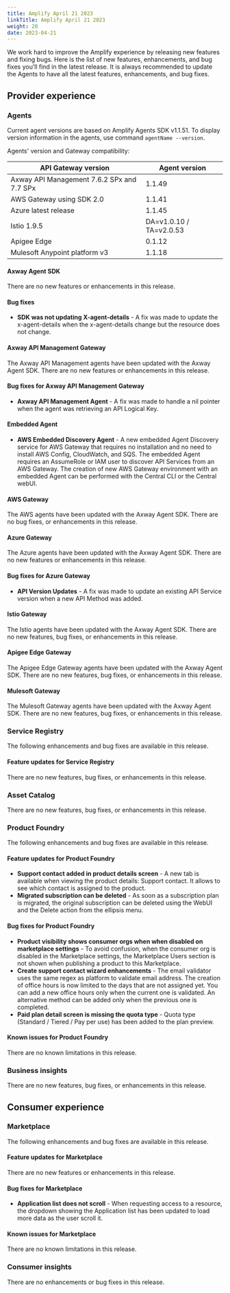 ```yaml
---
title: Amplify April 21 2023
linkTitle: Amplify April 21 2023
weight: 20
date: 2023-04-21
---
```

We work hard to improve the Amplify experience by releasing new features and fixing bugs. Here is the list of new features, enhancements, and bug fixes you’ll find in the latest release.  It is always recommended to update the Agents to have all the latest features, enhancements, and bug fixes.

## Provider experience

### Agents

Current agent versions are based on Amplify Agents SDK v1.1.51. To display version information in the agents, use command `agentName --version`.

Agents' version and Gateway compatibility:

| API Gateway version                        | Agent version           |
|--------------------------------------------|-------------------------|
| Axway API Management 7.6.2 SPx and 7.7 SPx | 1.1.49                  |
| AWS Gateway using SDK 2.0                  | 1.1.41                  |
| Azure latest release                       | 1.1.45                  |
| Istio 1.9.5                                | DA=v1.0.10 / TA=v2.0.53 |
| Apigee Edge                                | 0.1.12                  |
| Mulesoft Anypoint platform v3              | 1.1.18                  |

#### Axway Agent SDK

There are no new features or enhancements in this release.

#### Bug fixes

* **SDK was not updating X-agent-details** -  A fix was made to update the x-agent-details when the x-agent-details change but the resource does not change.

#### Axway API Management Gateway

The Axway API Management agents have been updated with the Axway Agent SDK. There are no new features or enhancements in this release.

#### Bug fixes for Axway API Management Gateway

* **Axway API Management Agent** -  A fix was made to handle a nil pointer when the agent was retrieving an API Logical Key.

#### Embedded Agent

* **AWS Embedded Discovery Agent** -  A new embedded Agent Discovery service for AWS Gateway that requires no installation and no need to install AWS Config, CloudWatch, and SQS.  The embedded Agent requires an AssumeRole or IAM user to discover API Services from an AWS Gateway.  The creation of new AWS Gateway environment with an embedded Agent can be performed with the Central CLI or the Central webUI.

#### AWS Gateway

The AWS agents have been updated with the Axway Agent SDK. There are no bug fixes, or enhancements in this release.

#### Azure Gateway

The Azure agents have been updated with the Axway Agent SDK. There are no new features or enhancements in this release.

#### Bug fixes for Azure Gateway

* **API Version Updates** - A fix was made to update an existing API Service version when a new API Method was added.

#### Istio Gateway

The Istio agents have been updated with the Axway Agent SDK.  There are no new features, bug fixes, or enhancements in this release.

#### Apigee Edge Gateway

The Apigee Edge Gateway agents have been updated with the Axway Agent SDK.  There are no new features, bug fixes, or enhancements in this release.

#### Mulesoft Gateway

The Mulesoft Gateway agents have been updated with the Axway Agent SDK.  There are no new features, bug fixes, or enhancements in this release.

### Service Registry

The following enhancements and bug fixes are available in this release.

#### Feature updates for Service Registry

There are no new features, bug fixes, or enhancements in this release.

### Asset Catalog

There are no new features, bug fixes, or enhancements in this release.

### Product Foundry

The following enhancements and bug fixes are available in this release.

#### Feature updates for Product Foundry

* **Support contact added in product details screen** - A new tab is available when viewing the product details: Support contact. It allows to see which contact is assigned to the product.
* **Migrated subscription can be deleted** - As soon as a subscription plan is migrated, the original subscription can be deleted using the WebUI and the Delete action from the ellipsis menu.

#### Bug fixes for Product Foundry

* **Product visibility shows consumer orgs when when disabled on marketplace settings** - To avoid confusion, when the consumer org is disabled in the Marketplace settings, the Marketplace Users section is not shown when publishing a product to this Marketplace.
* **Create support contact wizard enhancements** - The email validator uses the same regex as platform to validate email address. The creation of office hours is now limited to the days that are not assigned yet. You can add a new office hours only when the current one is validated. An alternative method can be added only when the previous one is completed.
* **Paid plan detail screen is missing the quota type** - Quota type (Standard / Tiered / Pay per use) has been added to the plan preview.

#### Known issues for Product Foundry

There are no known limitations in this release.

### Business insights

There are no new features, bug fixes, or enhancements in this release.

## Consumer experience

### Marketplace

The following enhancements and bug fixes are available in this release.

#### Feature updates for Marketplace

There are no new features or enhancements in this release.

#### Bug fixes for Marketplace

* **Application list does not scroll** - When requesting access to a resource, the dropdown showing the Application list has been updated to load more data as the user scroll it.

#### Known issues for Marketplace

There are no known limitations in this release.

### Consumer insights

There are no enhancements or bug fixes in this release.
